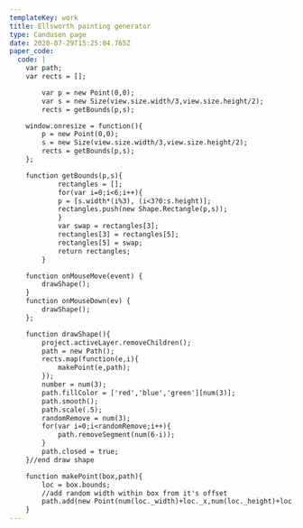 ```yaml
---
templateKey: work
title: Ellsworth painting generator
type: Candusen page
date: 2020-07-29T15:25:04.765Z
paper_code:
  code: |
    var path;
    var rects = [];

    	var p = new Point(0,0);
    	var s = new Size(view.size.width/3,view.size.height/2);
    	rects = getBounds(p,s);

    window.onresize = function(){
    	p = new Point(0,0);
    	s = new Size(view.size.width/3,view.size.height/2);
    	rects = getBounds(p,s);
    };

    function getBounds(p,s){
    		rectangles = [];
    		for(var i=0;i<6;i++){
    		p = [s.width*(i%3), (i<3?0:s.height)];
    		rectangles.push(new Shape.Rectangle(p,s));
    		}
    		var swap = rectangles[3];
    		rectangles[3] = rectangles[5];
    		rectangles[5] = swap;
    		return rectangles;
    	}

    function onMouseMove(event) {
    	drawShape();
    }
    function onMouseDown(ev) {
    	drawShape();
    };

    function drawShape(){
    	project.activeLayer.removeChildren();
    	path = new Path();
    	rects.map(function(e,i){
    		makePoint(e,path);
    	});
    	number = num(3);
    	path.fillColor = ['red','blue','green'][num(3)];
    	path.smooth();
    	path.scale(.5);
    	randomRemove = num(3);
    	for(var i=0;i<randomRemove;i++){
    		path.removeSegment(num(6-i));
    	}
    	path.closed = true;
    }//end draw shape

    function makePoint(box,path){
    	loc = box.bounds;
    	//add random width within box from it's offset
    	path.add(new Point(num(loc._width)+loc._x,num(loc._height)+loc._y));
    }
---
```

